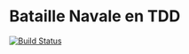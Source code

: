 # Bataille Navale en TDD 


[![Build Status](https://travis-ci.org/lmazardo/bataille_navale.svg?branch=master)](https://travis-ci.org/lmazardo/testBatailleNavale2)




